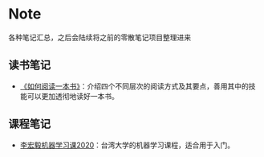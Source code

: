 # Note

各种笔记汇总，之后会陆续将之前的零散笔记项目整理进来

## 读书笔记

+ [《如何阅读一本书》](https://github.com/Caproner/Note/blob/master/HowToReadABook/Note.md)：介绍四个不同层次的阅读方式及其要点，善用其中的技能可以更加透彻地读好一本书。

## 课程笔记

+ [李宏毅机器学习课2020](https://github.com/Caproner/Note/tree/master/LHY_ML2020/)：台湾大学的机器学习课程，适合用于入门。